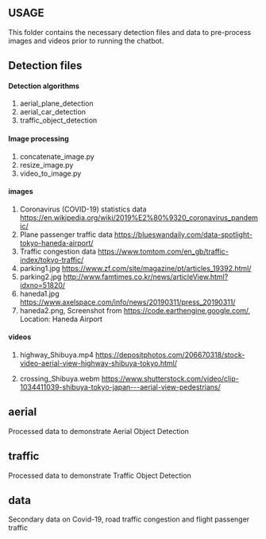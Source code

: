 ## USAGE
This folder contains the necessary detection files and data to pre-process images and videos prior to running the chatbot.

## Detection files

#### Detection algorithms

1. aerial_plane_detection
2. aerial_car_detection	
3. traffic_object_detection

#### Image processing

1. concatenate_image.py
2. resize_image.py
3. video_to_image.py
	
#### images

1. Coronavirus (COVID-19) statistics data https://en.wikipedia.org/wiki/2019%E2%80%9320_coronavirus_pandemic/
2. Plane passenger traffic data https://blueswandaily.com/data-spotlight-tokyo-haneda-airport/
3. Traffic congestion data https://www.tomtom.com/en_gb/traffic-index/tokyo-traffic/
4. parking1.jpg https://www.zf.com/site/magazine/pt/articles_19392.html/
5. parking2.jpg http://www.famtimes.co.kr/news/articleView.html?idxno=51820/
6. haneda1.jpg https://www.axelspace.com/info/news/20190311/press_20190311/
7. haneda2.png, Screenshot from https://code.earthengine.google.com/, Location: Haneda Airport

#### videos

1. highway_Shibuya.mp4 https://depositphotos.com/206670318/stock-video-aerial-view-highway-shibuya-tokyo.html/

2. crossing_Shibuya.webm https://www.shutterstock.com/video/clip-1034411039-shibuya-tokyo-japan---aerial-view-pedestrians/

## aerial

Processed data to demonstrate Aerial Object Detection

## traffic

Processed data to demonstrate Traffic Object Detection

## data

Secondary data on Covid-19, road traffic congestion and flight passenger traffic
